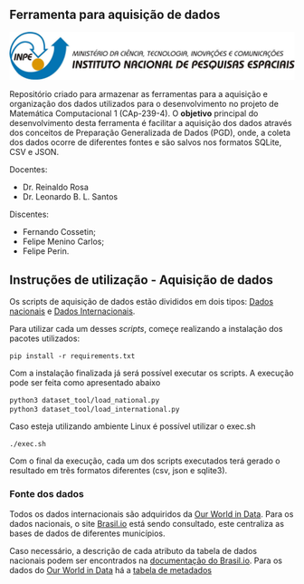 ## Ferramenta para aquisição de dados

<center>
    <img src="images/logo_inpe.png"/>
</center>

Repositório criado para armazenar as ferramentas para a aquisição e organização dos dados utilizados para o desenvolvimento no projeto de Matemática Computacional 1 (CAp-239-4). O **objetivo** principal do desenvolvimento desta ferramenta é facilitar a aquisição dos dados através dos conceitos de Preparação Generalizada de Dados (PGD), onde, a coleta dos dados ocorre de diferentes fontes e são salvos nos formatos SQLite, CSV e JSON.

Docentes:
- Dr. Reinaldo Rosa
- Dr. Leonardo B. L. Santos

Discentes:
 - Fernando Cossetin;
 - Felipe Menino Carlos;
 - Felipe Perin.

## Instruções de utilização - Aquisição de dados

Os scripts de aquisição de dados estão divididos em dois tipos: [Dados nacionais](dataset_tool/load_national.py) e [Dados Internacionais](dataset_tool/load_international.py).

Para utilizar cada um desses *scripts*, começe realizando a instalação dos pacotes utilizados:

```shell
pip install -r requirements.txt
```

Com a instalação finalizada já será possível executar os scripts. A execução pode ser feita como apresentado abaixo

```shell
python3 dataset_tool/load_national.py
python3 dataset_tool/load_international.py
```

Caso esteja utilizando ambiente Linux é possível utilizar o exec.sh

```shell
./exec.sh
```

Com o final da execução, cada um dos scripts executados terá gerado o resultado em trẽs formatos diferentes (csv, json e sqlite3).

### Fonte dos dados

Todos os dados internacionais são adquiridos da [Our World in Data](https://ourworldindata.org/how-to-use-our-world-in-data). Para os dados nacionais, o site [Brasil.io](https://brasil.io/home/) está sendo consultado, este centraliza as bases de dados de diferentes municípios.

Caso necessário, a descrição de cada atributo da tabela de dados nacionais podem ser encontrados na [documentação do Brasil.io](https://github.com/turicas/covid19-br/blob/master/api.md#caso_full). Para os dados do [Our World in Data](https://ourworldindata.org/how-to-use-our-world-in-data) há a [tabela de metadados](https://github.com/owid/covid-19-data/blob/master/public/data/owid-covid-data-codebook.md)
